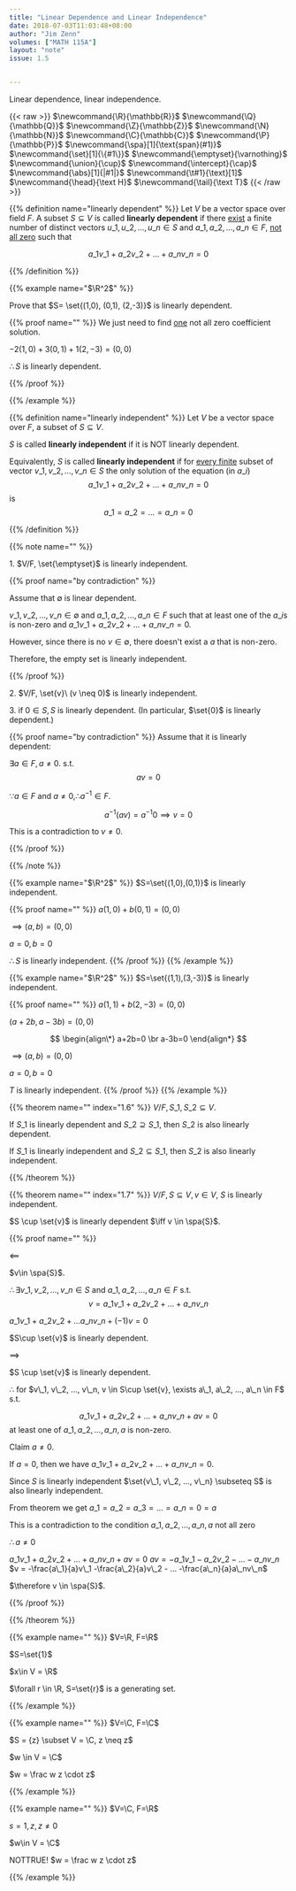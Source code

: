 ```yaml
---
title: "Linear Dependence and Linear Independence"
date: 2018-07-03T11:03:48+08:00
author: "Jim Zenn"
volumes: ["MATH 115A"]
layout: "note"
issue: 1.5


---
```


Linear dependence, linear independence.

<!--more-->

<div class="latex-macros">
  {{< raw >}}
    $\newcommand{\R}{\mathbb{R}}$
    $\newcommand{\Q}{\mathbb{Q}}$
    $\newcommand{\Z}{\mathbb{Z}}$
    $\newcommand{\N}{\mathbb{N}}$
    $\newcommand{\C}{\mathbb{C}}$
    $\newcommand{\P}{\mathbb{P}}$
    $\newcommand{\spa}[1]{\text{span}(#1)}$
    $\newcommand{\set}[1]{\{#1\}}$
    $\newcommand{\emptyset}{\varnothing}$
    $\newcommand{\union}{\cup}$
    $\newcommand{\intercept}{\cap}$
    $\newcommand{\abs}[1]{|#1|}$
    $\newcommand{\t#1}{\text}[1]$
    $\newcommand{\head}{\text H}$
    $\newcommand{\tail}{\text T}$
  {{< /raw >}}
</div>

{{% definition name="linearly dependent" %}}
Let $V$ be a vector space over field $F$. A subset $S \subseteq V$ is called **linearly dependent** if there <u>exist</u> a finite number of distinct vectors $u\_1, u\_2, ..., u\_n \in S$ and $a\_1, a\_2,..., a\_n \in F$, <u>not all zero</u> such that

$$a\_1v\_1 + a\_2v\_2 + ... + a\_nv\_n = 0$$

{{% /definition %}}

{{% example name="$\R^2$" %}}

Prove that $S= \set{(1,0), (0,1), (2,-3)}$ is linearly dependent.

{{% proof name="" %}}
We just need to find <u>one</u> not all zero coefficient solution.

$-2(1,0) + 3(0,1) +1(2,-3) = (0,0)$

$\therefore S$ is linearly dependent.

{{% /proof %}}

{{% /example %}}

{{% definition name="linearly independent" %}}
Let $V$ be a vector space over $F$, a subset of $S\subseteq V$.

$S$ is called **linearly independent** if it is NOT linearly dependent.

Equivalently, $S$ is called **linearly independent** if for <u>every finite</u> subset of vector $v\_1, v\_2, ..., v\_n \in S$ the only solution of the equation (in $a\_i$) $$a\_1v\_1 + a\_2v\_2 + ... + a\_nv\_n = 0$$
is
$$a\_1=a\_2=...=a\_n=0$$

{{% /definition %}}

{{% note name="" %}}

1\. $V/F, \set{\emptyset}$ is linearly independent.

{{% proof name="by contradiction" %}}

Assume that $\emptyset$ is linear dependent.

$v\_1, v\_2, ..., v\_n \in \emptyset$ and $a\_1,a\_2, ..., a\_n \in F$ such that at least one of the $a\_i$s is non-zero and $a\_1v\_1 + a\_2v\_2 + ... + a\_nv\_n = 0$.

However, since there is no $v \in \emptyset$, there doesn't exist a $a$ that is non-zero.

Therefore, the empty set is linearly independent.

{{% /proof %}}

2\. $V/F, \set{v}\ (v \neq 0)$ is linearly independent.


3\. if $0 \in S, S$ is linearly dependent. (In particular, $\set{0}$ is linearly dependent.)

{{% proof name="by contradiction" %}}
Assume that it is linearly dependent:

$\exists a \in F, a\neq 0.$ s.t. $$av=0$$

$\because a\in F$ and $a\neq 0, \therefore a^{-1} \in F$.

$$a^{-1}(av)= a^{-1}0 \implies v = 0$$

This is a contradiction to $v\neq 0$.

{{% /proof %}}

{{% /note %}}


{{% example name="$\R^2$" %}}
$S=\set{(1,0),(0,1)}$ is linearly independent.

{{% proof name="" %}}
$a(1,0) + b(0,1) = (0,0)$

$\implies (a,b) = (0,0)$

$a= 0, b=0$

$\therefore S$ is linearly independent.
{{% /proof %}}
{{% /example %}}

{{% example name="$\R^2$" %}}
$S=\set{(1,1),(3,-3)}$ is linearly independent.

{{% proof name="" %}}
$a(1,1) + b(2,-3) = (0,0)$

$(a+2b,a-3b) = (0,0)$

$$
\begin{align\*}
a+2b=0 \br
a-3b=0
\end{align*}
$$

$\implies (a,b) = (0,0)$

$a= 0, b=0$

$T$ is linearly independent.
{{% /proof %}}
{{% /example %}}

{{% theorem name="" index="1.6" %}}
$V/F, S\_1, S\_2 \subseteq V$.

If $S\_1$ is linearly dependent and $S\_2\supseteq S\_1$, then $S\_2$ is also linearly dependent.

If $S\_1$ is linearly independent and $S\_2 \subseteq S\_1$, then $S\_2$ is also linearly independent.

{{% /theorem %}}

{{% theorem name="" index="1.7" %}}
$V/F, S \subseteq V, v \in V,$ $S$ is linearly independent.

$S \cup \set{v}$ is linearly dependent
$\iff v \in \spa{S}$.

{{% proof name="" %}}

$\impliedby$

$v\in \spa{S}$.

$\therefore \exists v\_1, v\_2, ..., v\_n \in S$ and $a\_1, a\_2, ..., a\_n \in F$ s.t. $$v=a\_1v\_1 + a\_2v\_2 + ... + a\_nv\_n$$

$a\_1v\_1+a\_2v\_2 + ... a\_nv\_n + (-1)v = 0$

$S\cup \set{v}$ is linearly dependent.

$\implies$

$S \cup \set{v}$ is linearly dependent.

$\therefore$ for $v\_1, v\_2, ..., v\_n, v \in S\cup \set{v}, \exists a\_1, a\_2, ..., a\_n \in F$ s.t.

$$a\_1v\_1+a\_2v\_2 + ... + a\_nv\_n + av = 0$$
at least one of $a\_1, a\_2, ... ,a\_n, a$ is non-zero.

Claim $a \neq 0$.

If $a = 0$, then we have
$a\_1v\_1 + a\_2v\_2 + ... + a\_nv\_n = 0$.

Since $S$ is linearly independent $\set{v\_1, v\_2, ..., v\_n} \subseteq S$ is also linearly independent.

From theorem we get $a\_1=a\_2=a\_3= ... = a\_n = 0= a$

This is a contradiction to the condition $a\_1, a\_2, ..., a\_n, a$ not all zero

$\therefore a \neq 0$

$a\_1v\_1+a\_2v\_2 + ... + a\_nv\_n + av = 0$
$av = -a\_1v\_1 -a\_2v\_2 - ... -a\_nv\_n$
$v = -\frac{a\_1}{a}v\_1 -\frac{a\_2}{a}v\_2 - ... -\frac{a\_n}{a}a\_nv\_n$

$\therefore v \in \spa{S}$.

{{% /proof %}}

{{% /theorem %}}

{{% example name="" %}}
$V=\R, F=\R$

$S=\set{1}$

$x\in V = \R$

$\forall r \in \R, S=\set{r}$ is a generating set.

{{% /example %}}

{{% example name="" %}}
$V=\C, F=\C$

$S = {z} \subset V = \C, z \neq z$

$w \in V = \C$

$w = \frac w z \cdot z$

{{% /example %}}

{{% example name="" %}}
$V=\C, F=\R$

$s = {1, z}, z\neq 0$

$w\in V = \C$

NOTTRUE! $w = \frac w z \cdot z$

{{% /example %}}
